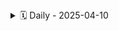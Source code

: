 <details>
<summary>🗓️ Daily - 2025-04-10</summary>

### 👤 Leano Guerreiro 

**✅ Ontem:** me reuni com o monitor da turma para discutir as idéias do projeto, ele me deu boas novas idéias   
**📌 Hoje:** reunião com o grupo para decidirmos os papéis e definir a ideia final do projeto   
**🚧 Impedimentos:** não   

---

### 👤 Gregory Gabriel Ozaki Coelho

**✅ Ontem:** Discussão com o orientador da disciplina.  
**📌 Hoje:** Definir ideias, papéis, organização, discutir o design think e o plano de trabalho.  
**🚧 Impedimentos:** Não.  

---

### 👤 Brayner Santana Brito 

**✅ Ontem:** Nada  
**📌 Hoje:** Reunião para decidir as ideias do projeto   
**🚧 Impedimentos:** Não   

---

### 👤 Taíza Paula 

**✅ Ontem:** Estudos e pesquisas voltados a temática saúde pública que vai ser o foco do nosso trabalho  
**📌 Hoje:** Reunião inicial da sprint  
**🚧 Impedimentos:** Não   

---

</details>

